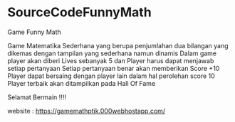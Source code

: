 # SourceCodeFunnyMath
Game Funny Math 

Game Matematika Sederhana yang berupa penjumlahan dua bilangan yang dikemas dengan tampilan yang sederhana namun dinamis
Dalam game player akan diberi Lives sebanyak 5 dan Player harus dapat menjawab setiap pertanyaan
Setiap pertanyaan benar akan memberikan Score +10
Player dapat bersaing dengan player lain dalam hal perolehan score
10 Player terbaik akan ditampilkan pada Hall Of Fame

Selamat Bermain !!!!

website : https://gamemathptik.000webhostapp.com/
